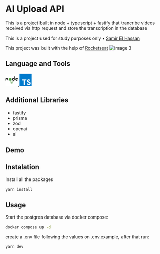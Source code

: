 # AI Upload API

This is a project built in node + typescript + fastify that trancribe videos received via http request and store the transcription in the database

This is a project used for study purposes only • [Samir El Hassan](https://github.com/samirelhassann)

This project was built with the help of [Rocketseat](https://www.rocketseat.com.br/) ![image 3](https://user-images.githubusercontent.com/91634008/206936638-05d22d2f-4c3a-4f45-861f-ff6fe1db990d.png)


## Language and Tools

<p align="left"> <a href="https://nodejs.org" target="_blank" rel="noreferrer"> <img src="https://raw.githubusercontent.com/devicons/devicon/master/icons/nodejs/nodejs-original-wordmark.svg" alt="nodejs" width="40" height="40"/> </a><a href="https://www.typescriptlang.org/" target="_blank" rel="noreferrer"> <img src="https://raw.githubusercontent.com/devicons/devicon/master/icons/typescript/typescript-original.svg" alt="typescript" width="40" height="40"/> </a> </p>

## Additional Libraries

- fastify
- prisma
- zod
- openai
- ai

## Demo

## Instalation

Install all the packages

```bash
yarn install
```


## Usage

Start the postgres database via docker compose:

```bash
docker compose up -d
```

create a .env file following the values on .env.example, after that run:

```bash
yarn dev
```
